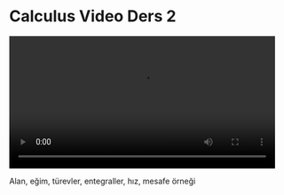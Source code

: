 # Calculus Video Ders 2 

<video width="95%" controls>
    <source src="https://drive.google.com/uc?export=view&id=1Bc086TO4UJbAAcL_5z7fqvfxAopsnmK3" type='video/mp4'>
</video>

Alan, eğim, türevler, entegraller, hız, mesafe örneği